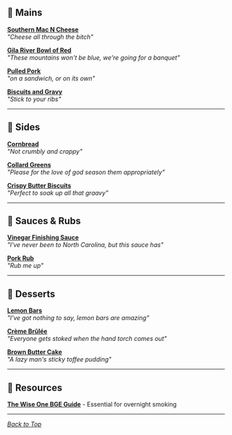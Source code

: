 ## 🍖 Mains

**[Southern Mac N Cheese](mains/southern-mac-n-cheese.md)**  
*"Cheese all through the bitch"*  


**[Gila River Bowl of Red](mains/gila-river-bowl-of-red.md)**  
*"These mountains won't be blue, we're going for a banquet"*  


**[Pulled Pork](mains/pulled-pork.md)**  
*"on a sandwich, or on its own"*  

**[Biscuits and Gravy](mains/biscuits-and-gravy.md)**  
*"Stick to your ribs"*  

---

## 🥘 Sides

**[Cornbread](sides/cornbread.md)**  
*"Not crumbly and crappy"*  

**[Collard Greens](sides/collard-greens.md)**  
*"Please for the love of god season them appropriately"*  

**[Crispy Butter Biscuits](sides/crispy-butter-biscuits.md)**  
*"Perfect to soak up all that graavy"*  

---

## 🧂 Sauces & Rubs

**[Vinegar Finishing Sauce](sauces-rubs/vinegar-finishing-sauce.md)**  
*"I've never been to North Carolina, but this sauce has"*  

**[Pork Rub](sauces-rubs/pork-rub.md)**  
*"Rub me up"*  

---

## 🍰 Desserts

**[Lemon Bars](desserts/lemon-bars.md)**  
*"I've got nothing to say, lemon bars are amazing"*  

**[Crème Brûlée](desserts/creme-brulee.md)**  
*"Everyone gets stoked when the hand torch comes out"*  

**[Brown Butter Cake](desserts/brown-butter-cake.md)**  
*"A lazy man's sticky toffee pudding"*  

---

## 📂 Resources

**[The Wise One BGE Guide](resources/WiseOneRecipes.pdf)** - Essential for overnight smoking

---

*[Back to Top](#ryans-cookbook-)*
